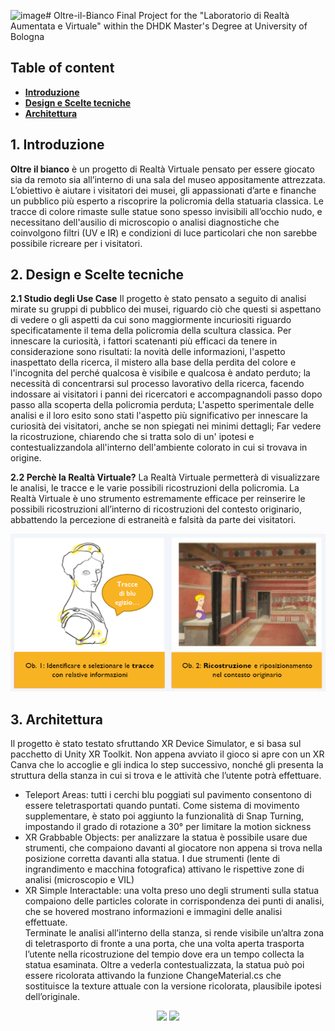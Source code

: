 ![image](https://github.com/federicabonifazi/Oltre-il-Bianco/assets/92318256/eddc49b0-08a8-4038-bcc0-1e15b8412e33)# Oltre-il-Bianco
Final Project for the "Laboratorio di Realtà Aumentata e Virtuale" within the DHDK Master's Degree at University of Bologna

## Table of content 
- [**Introduzione**](#intro)
- [**Design e Scelte tecniche**](#design)
- [**Architettura**](#softarchi)

## 1. Introduzione <a name="intro"></a>
<b>Oltre il bianco</b> è un progetto di Realtà Virtuale pensato per essere giocato sia da remoto sia all’interno di una sala del museo appositamente attrezzata. L’obiettivo è aiutare i visitatori dei musei, gli appassionati d’arte e finanche un pubblico più esperto a riscoprire la policromia della statuaria classica. Le tracce di colore rimaste sulle statue sono spesso invisibili all’occhio nudo, e necessitano dell'ausilio di microscopio o analisi diagnostiche che coinvolgono filtri (UV e IR) e condizioni di luce particolari che non sarebbe possibile ricreare per i visitatori.

## 2. Design e Scelte tecniche <a name="design"></a>
<b>2.1 Studio degli Use Case</b>
Il progetto è stato pensato a seguito di analisi mirate su gruppi di pubblico dei musei, riguardo ciò che questi si aspettano di vedere o gli aspetti da cui sono maggiormente  incuriositi riguardo specificatamente il tema della policromia della scultura classica. 
Per innescare la curiosità, i fattori scatenanti più efficaci da tenere in considerazione sono risultati:
la novità delle informazioni, l'aspetto inaspettato della ricerca, il mistero alla base della perdita del colore e l'incognita del perché qualcosa è visibile e qualcosa è andato perduto;
la necessità di concentrarsi sul processo lavorativo della ricerca, facendo indossare ai visitatori i panni dei ricercatori e accompagnandoli passo dopo passo alla scoperta della policromia perduta;
L'aspetto sperimentale delle analisi e il loro esito sono stati l'aspetto più significativo per innescare la curiosità dei visitatori, anche se non spiegati nei minimi dettagli; 
Far vedere la ricostruzione, chiarendo che si tratta solo di un' ipotesi e contestualizzandola all'interno dell'ambiente colorato in cui si trovava in origine.

<b>2.2 Perchè la Realtà Virtuale?</b>
La Realtà Virtuale permetterà di visualizzare le analisi, le tracce e le varie possibili ricostruzioni della policromia. La Realtà Virtuale è uno strumento estremamente efficace per reinserire le possibili ricostruzioni all’interno di ricostruzioni del contesto originario, abbattendo la percezione di estraneità e falsità da parte dei visitatori.
<br>
<p align="center">
<img src="img/storyboard.png">
</p>

## 3. Architettura <a name="softarchi"></a>
Il progetto è stato testato sfruttando XR Device Simulator, e si basa sul pacchetto di Unity XR Toolkit. 
Non appena avviato il gioco si apre con un XR Canva che lo accoglie e gli indica lo step successivo, nonché gli presenta la struttura della stanza in cui si trova e le attività che l’utente potrà effettuare.
- Teleport Areas: tutti i cerchi blu poggiati sul pavimento consentono di essere teletrasportati quando puntati. Come sistema di movimento supplementare, è stato poi aggiunto la funzionalità di Snap Turning, impostando il grado di rotazione a 30° per limitare la motion sickness 
- XR Grabbable Objects: per analizzare la statua è possibile usare due strumenti, che compaiono davanti al giocatore non appena si trova nella posizione corretta davanti alla statua. I due strumenti (lente di ingrandimento e macchina fotografica) attivano le rispettive zone di analisi (microscopio e VIL)
- XR Simple Interactable: una volta preso uno degli strumenti sulla statua compaiono delle particles colorate in corrispondenza dei punti di analisi, che se hovered mostrano informazioni e immagini delle analisi effettuate.  
Terminate le analisi all’interno della stanza, si rende visibile un’altra zona di teletrasporto di fronte a una porta, che una volta aperta trasporta l’utente nella ricostruzione del tempio dove era un tempo collecta la statua esaminata. Oltre a vederla contestualizzata, la statua può poi essere ricolorata attivando la funzione ChangeMaterial.cs che sostituisce la texture attuale con la versione ricolorata, plausibile ipotesi dell’originale.

<p align="center">
<img src="Screenshot 2023-10-14 154232.png">
<img src="Screenshot 2023-09-12 101657.png">
</p>


